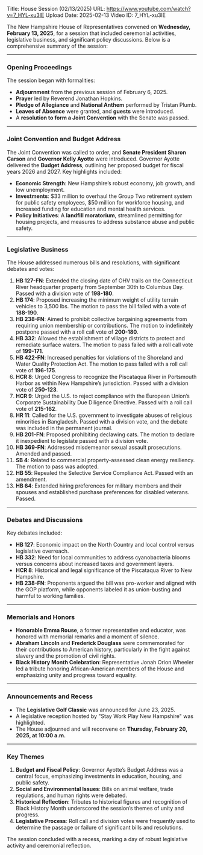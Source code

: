 Title: House Session (02/13/2025)
URL: https://www.youtube.com/watch?v=7_HYL-xu3lE
Upload Date: 2025-02-13
Video ID: 7_HYL-xu3lE

The New Hampshire House of Representatives convened on **Wednesday, February 13, 2025**, for a session that included ceremonial activities, legislative business, and significant policy discussions. Below is a comprehensive summary of the session:

---

### **Opening Proceedings**
The session began with formalities:
- **Adjournment** from the previous session of February 6, 2025.
- **Prayer** led by Reverend Jonathan Hopkins.
- **Pledge of Allegiance** and **National Anthem** performed by Tristan Plumb.
- **Leaves of Absence** were granted, and **guests** were introduced.
- A **resolution to form a Joint Convention** with the Senate was passed.

---

### **Joint Convention and Budget Address**
The Joint Convention was called to order, and **Senate President Sharon Carson** and **Governor Kelly Ayotte** were introduced. Governor Ayotte delivered the **Budget Address**, outlining her proposed budget for fiscal years 2026 and 2027. Key highlights included:
- **Economic Strength**: New Hampshire’s robust economy, job growth, and low unemployment.
- **Investments**: $33 million to overhaul the Group Two retirement system for public safety employees, $50 million for workforce housing, and increased funding for education and mental health services.
- **Policy Initiatives**: A **landfill moratorium**, streamlined permitting for housing projects, and measures to address substance abuse and public safety.

---

### **Legislative Business**
The House addressed numerous bills and resolutions, with significant debates and votes:

1. **HB 127-FN**: Extended the closing date of OHV trails on the Connecticut River headquarter property from September 30th to Columbus Day. Passed with a division vote of **198-180**.
2. **HB 174**: Proposed increasing the minimum weight of utility terrain vehicles to 3,500 lbs. The motion to pass the bill failed with a vote of **188-190**.
3. **HB 238-FN**: Aimed to prohibit collective bargaining agreements from requiring union membership or contributions. The motion to indefinitely postpone passed with a roll call vote of **200-180**.
4. **HB 332**: Allowed the establishment of village districts to protect and remediate surface waters. The motion to pass failed with a roll call vote of **199-171**.
5. **HB 422-FN**: Increased penalties for violations of the Shoreland and Water Quality Protection Act. The motion to pass failed with a roll call vote of **196-175**.
6. **HCR 8**: Urged Congress to recognize the Piscataqua River in Portsmouth Harbor as within New Hampshire’s jurisdiction. Passed with a division vote of **250-123**.
7. **HCR 9**: Urged the U.S. to reject compliance with the European Union’s Corporate Sustainability Due Diligence Directive. Passed with a roll call vote of **215-162**.
8. **HR 11**: Called for the U.S. government to investigate abuses of religious minorities in Bangladesh. Passed with a division vote, and the debate was included in the permanent journal.
9. **HB 201-FN**: Proposed prohibiting declawing cats. The motion to declare it inexpedient to legislate passed with a division vote.
10. **HB 369-FN**: Addressed misdemeanor sexual assault prosecutions. Amended and passed.
11. **SB 4**: Related to commercial property-assessed clean energy resiliency. The motion to pass was adopted.
12. **HB 55**: Repealed the Selective Service Compliance Act. Passed with an amendment.
13. **HB 64**: Extended hiring preferences for military members and their spouses and established purchase preferences for disabled veterans. Passed.

---

### **Debates and Discussions**
Key debates included:
- **HB 127**: Economic impact on the North Country and local control versus legislative overreach.
- **HB 332**: Need for local communities to address cyanobacteria blooms versus concerns about increased taxes and government layers.
- **HCR 8**: Historical and legal significance of the Piscataqua River to New Hampshire.
- **HB 238-FN**: Proponents argued the bill was pro-worker and aligned with the GOP platform, while opponents labeled it as union-busting and harmful to working families.

---

### **Memorials and Honors**
- **Honorable Emma Rouse**, a former representative and educator, was honored with memorial remarks and a moment of silence.
- **Abraham Lincoln** and **Frederick Douglass** were commemorated for their contributions to American history, particularly in the fight against slavery and the promotion of civil rights.
- **Black History Month Celebration**: Representative Jonah Orion Wheeler led a tribute honoring African-American members of the House and emphasizing unity and progress toward equality.

---

### **Announcements and Recess**
- The **Legislative Golf Classic** was announced for June 23, 2025.
- A legislative reception hosted by "Stay Work Play New Hampshire" was highlighted.
- The House adjourned and will reconvene on **Thursday, February 20, 2025, at 10:00 a.m.**

---

### **Key Themes**
1. **Budget and Fiscal Policy**: Governor Ayotte’s Budget Address was a central focus, emphasizing investments in education, housing, and public safety.
2. **Social and Environmental Issues**: Bills on animal welfare, trade regulations, and human rights were debated.
3. **Historical Reflection**: Tributes to historical figures and recognition of Black History Month underscored the session’s themes of unity and progress.
4. **Legislative Process**: Roll call and division votes were frequently used to determine the passage or failure of significant bills and resolutions.

The session concluded with a recess, marking a day of robust legislative activity and ceremonial reflection.
